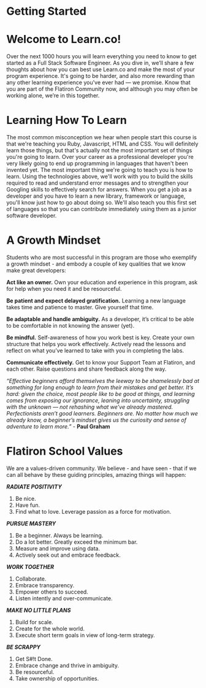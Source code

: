 # Getting Started 

# Welcome to Learn.co! 

Over the next 1000 hours you will learn everything you need to know to get started as a Full Stack Software Engineer. As you dive in, we’ll share a few thoughts about how you can best use Learn.co and make the most of your program experience. It's going to be harder, and also more rewarding than any other learning experience you've ever had — we promise. Know that you are part of the Flatiron Community now, and although you may often be working alone, we’re in this together.

# Learning How To Learn

The most common misconception we hear when people start this course is that we're teaching you Ruby, Javascript, HTML and CSS. You will definitely learn those things, but that's actually not the most important set of things you're going to learn. 
Over your career as a professional developer you're very likely going to end up programming in languages that haven't been invented yet. The most important thing we're going to teach you is how to learn. Using the technologies above, we'll work with you to build the skills required to read and understand error messages and to strengthen your Googling skills to effectively search for answers. When you get a job as a developer and you have to learn a new library, framework or language, you'll know just how to go about doing so. We'll also teach you this first set of languages so that you can contribute immediately using them as a junior software developer.

# A Growth Mindset

Students who are most successful in this program are those who exemplify a growth mindset - and embody a couple of key qualities that we know make great developers:

**Act like an owner.** Own your education and experience in this program, ask for help when you need it and be resourceful. 

**Be patient and expect delayed gratification.** Learning a new language takes time and patience to master. Give yourself that time. 
 
**Be adaptable and handle ambiguity.** As a developer, it’s critical to be able to be comfortable in not knowing the answer (yet).  
 
**Be mindful.** Self-awareness of how you work best is key. Create your own structure that helps you work effectively. Actively read the lessons and reflect on what you’ve learned to take with you in completing the labs.
 
**Communicate effectively.** Get to know your Support Team at Flatiron, and each other. Raise questions and share feedback along the way. 

*“Effective beginners afford themselves the leeway to be shamelessly bad at something for long enough to learn from their mistakes and get better. It’s hard: given the choice, most people like to be good at things, and learning comes from exposing our ignorance, leaning into uncertainty, struggling with the unknown — not rehashing what we’ve already mastered. Perfectionists aren’t good learners. Beginners are. No matter how much we already know, a beginner’s mindset gives us the curiosity and sense of adventure to learn more.”* - **Paul Graham**

# Flatiron School Values

We are a values-driven community. We believe - and have seen - that if we can all behave by these guiding principles, amazing things will happen:

 ***RADIATE POSITIVITY***
1. Be nice.
2. Have fun.
3. Find what to love. Leverage passion as a force for motivation.
 
***PURSUE MASTERY***
1. Be a beginner. Always be learning.
2. Do a lot better. Greatly exceed the minimum bar.
3. Measure and improve using data.
4. Actively seek out and embrace feedback.

***WORK TOGETHER***
1. Collaborate.
2. Embrace transparency.
3. Empower others to succeed.
4. Listen intently and over-communicate.

***MAKE NO LITTLE PLANS***
1. Build for scale.
2. Create for the whole world.
3. Execute short term goals in view of long-term strategy.

***BE SCRAPPY***
1. Get S#!t Done.
2. Embrace change and thrive in ambiguity.
3. Be resourceful.
4. Take ownership of opportunities.
